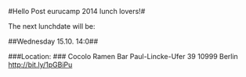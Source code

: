 #Hello Post eurucamp 2014 lunch lovers!#

The next lunchdate will be:


##Wednesday 15.10. 14:0##

###Location: ###
Cocolo Ramen Bar
Paul-Lincke-Ufer 39
10999 Berlin
http://bit.ly/1pGBiPu
